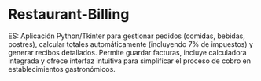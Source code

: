 # Restaurant-Billing
ES: Aplicación Python/Tkinter para gestionar pedidos (comidas, bebidas, postres), calcular totales automáticamente (incluyendo 7% de impuestos) y generar recibos detallados. Permite guardar facturas, incluye calculadora integrada y ofrece interfaz intuitiva para simplificar el proceso de cobro en establecimientos gastronómicos.
